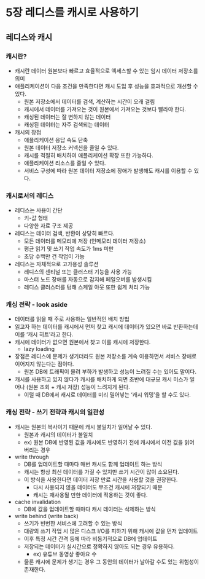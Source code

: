# 5장 레디스를 캐시로 사용하기
## 레디스와 캐시

### 캐시란?

- 캐시란 데이터 원본보다 빠르고 효율적으로 엑세스할 수 있는 임시 데이터 저장소를 의미
- 애플리케이션이 다음 조건을 만족한다면 캐시 도입 후 성능을 효과적으로 개선할 수 있다.
    - 원본 저장소에서 데이터를 검색, 계산하는 시간이 오래 걸림
    - 캐시에서 데이터를 가져오는 것이 원본에서 가져오는 것보다 빨라야 한다.
    - 캐싱된 데이터는 잘 변하지 않는 데이터
    - 캐싱된 데이터는 자주 검색되는 데이터
- 캐시의 장점
    - 애플리케이션 응답 속도 단축
    - 원본 데이터 저장소 커넥션을 줄일 수 있다.
    - 캐시를 적절히 배치하여 애플리케이션 확장 또한 가능하다.
    - 애플리케이션 리소스를 줄일 수 있다.
    - 서비스 구성에 따라 원본 데이터 저장소에 장애가 발생해도 캐시를 이용할 수 있다.

### 캐시로서의 레디스

- 레디스는 사용이 간단
    - 키-값 형태
    - 다양한 자료 구조 제공
- 레디스는 데이터 검색, 반환이 상당히 빠르다.
    - 모든 데이터를 메모리에 저장 (인메모리 데이터 저장소)
    - 평균 읽기 및 쓰기 작업 속도가 1ms 미만
    - 초당 수백만 건 작업이 가능
- 레디스는 자체적으로 고가용성 솔루션
    - 레디스의 센티널 또는 클러스터 기능을 사용 가능
    - 마스터 노드 장애를 자동으로 감지해 페일오버를 발생시킴
    - 레디스 클러스터를 텅해 스케일 아웃 또한 쉽게 처리 가능
### 캐싱 전략 - look aside

- 데이터를 읽을 때 주로 사용하는 일반적인 배치 방법
- 읽고자 하는 데이터를 캐시에서 먼저 찾고 캐시에 데이터가 있으면 바로 반환하는데 이를 ‘캐시 히트’라고 한다.
- 캐시에 데이터가 없으면 원본에서 찾고 이를 캐시에 저장한다.
  - lazy loading
- 장점은 레디스에 문제가 생기더라도 원본 저장소를 계속 이용하면서 서비스 장애로 이어지지 않는다는 점이다.
  - 원본 DB에 트래픽이 몰려 부하가 발생하고 성능이 느려질 수는 있어도 말이다.
- 캐시를 사용하고 있지 않다가 캐시를 배치하게 되면 초반에 대규모 캐시 미스가 일어나 (원본 조회 + 캐시 저장) 성능이 느려지게 된다.
  - 이럴 때 DB에서 캐시로 데이터를 미리 밀어넣는 ‘캐시 워밍’을 할 수도 있다.

### 캐싱 전략 - 쓰기 전략과 캐시의 일관성

- 캐시는 원본의 복사이기 때문에 캐시 불일치가 일어날 수 있다.
  - 원본과 캐시의 데이터가 불일치
  - ex) 원본 DB에 반영된 값을 캐시에도 반영하기 전에 캐시에서 이전 값을 읽어 버리는 경우
- write through
  - DB를 업데이트할 때마다 매번 캐시도 함께 업데이트 하는 방식
  - 캐시는 항상 최신 데이터를 가질 수 있지만 쓰기 시간이 많이 소요된다.
  - 이 방식을 사용한다면 데이터 저장 만료 시간을 사용할 것을 권장한다.
    - 다시 사용되지 않을 데이터도 무조건 캐시에 저장되기 때문
    - 캐시는 재사용될 만한 데이터에 적용하는 것이 좋다.
- cache invalidation
  - DB에 값을 업데이트할 때마다 캐시 데이터는 삭제하는 방식
- write behind (write back)
  - 쓰기가 빈번한 서비스에 고려할 수 있는 방식
  - 대량의 쓰기 작업 시 많은 디스크 I/O를 피하기 위해 캐시에 값을 먼저 업데이트
  - 이후 특정 시간 간격 등에 따라 비동기적으로 DB에 업데이트
  - 저장되는 데이터가 실시간으로 정확하지 않아도 되는 경우 유용하다.
    - ex) 유튜브 동영상 좋아요 수
  - 물론 캐시에 문제가 생기는 경우 그 동안의 데이터가 날아갈 수도 있는 위험성이 존재한다.
